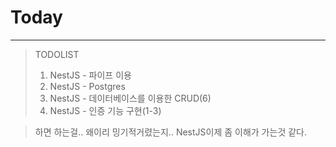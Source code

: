 # Today
--------------
>TODOLIST
>
>1. NestJS - 파이프 이용
>2. NestJS - Postgres
>3. NestJS - 데이터베이스를 이용한 CRUD(6)
>4. NestJS - 인증 기능 구현(1-3)

> 하면 하는걸.. 왜이리 밍기적거렸는지.. NestJS이제 좀 이해가 가는것 같다.
